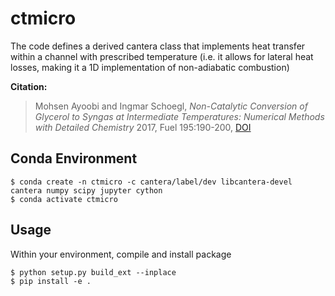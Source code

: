 # ctmicro

The code defines a derived cantera class that implements heat transfer within a
channel with prescribed temperature (i.e. it allows for lateral heat losses,
making it a 1D implementation of non-adiabatic combustion)

**Citation:**

> Mohsen Ayoobi and Ingmar Schoegl, *Non-Catalytic Conversion of Glycerol to Syngas at Intermediate Temperatures: Numerical Methods with Detailed Chemistry*
> 2017, Fuel 195:190-200, [DOI](https://doi.org/10.1016/j.fuel.2017.01.065)


## Conda Environment

```
$ conda create -n ctmicro -c cantera/label/dev libcantera-devel cantera numpy scipy jupyter cython
$ conda activate ctmicro
```

## Usage

Within your environment, compile and install package

```
$ python setup.py build_ext --inplace
$ pip install -e .
```
